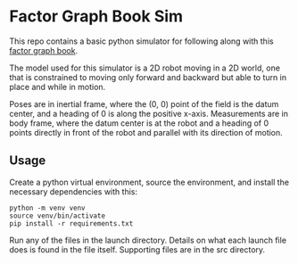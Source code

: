 # Factor Graph Book Sim

This repo contains a basic python simulator for following along with this [factor graph book](https://www.cs.cmu.edu/~kaess/pub/Dellaert17fnt.pdf).

The model used for this simulator is a 2D robot moving in a 2D world, one that is constrained to moving only forward and backward but able to turn in place and while in motion.

Poses are in inertial frame, where the (0, 0) point of the field is the datum center, and a heading of 0 is along the positive x-axis. Measurements are in body frame, where the datum center is at the robot and a heading of 0 points directly in front of the robot and parallel with its direction of motion.

## Usage

Create a python virtual environment, source the environment, and install the necessary dependencies with this:
```
python -m venv venv
source venv/bin/activate
pip install -r requirements.txt
```

Run any of the files in the launch directory. Details on what each launch file does is found in the file itself. Supporting files are in the src directory.
